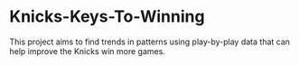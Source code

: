 # Knicks-Keys-To-Winning
This project aims to find trends in patterns using play-by-play data that can help improve the Knicks win more games.
